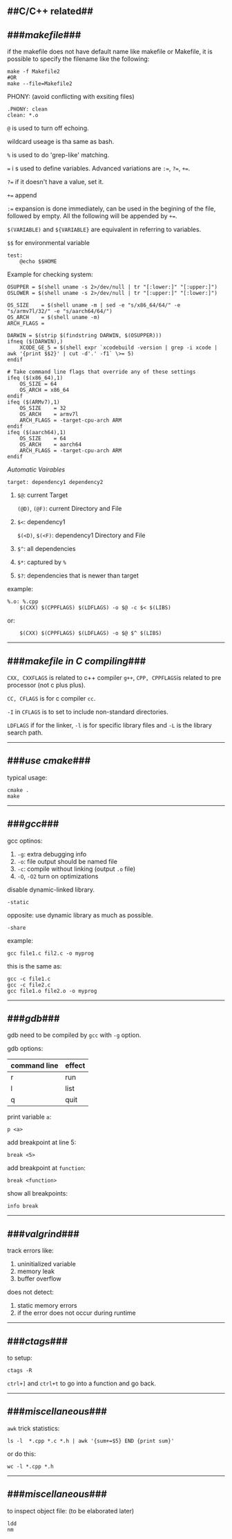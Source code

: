 ##C/C++ related##
---
###_makefile_###
---
if the makefile does not have default name like makefile or Makefile, it is possible to specify the filename like the following:

    make -f Makefile2
    #OR
    make --file=Makefile2

PHONY: (avoid conflicting with exsiting files)

    .PHONY: clean
    clean: *.o

`@` is used to turn off echoing.

wildcard useage is tha same as bash.

`%` is used to do 'grep-like' matching.

`=` i s used to define variables. Advanced variations are `:=`, `?=`, `+=`.

`?=` if it doesn't have a value, set it.

`+=` append

`:=` expansion is done immediately, can be used in the begining of the file, followed by empty. All the following will be appended by `+=`.


`$(VARIABLE)` and `${VARIABLE}` are equivalent in referring to variables.

`$$` for environmental variable

    test:
        @echo $$HOME

Example for checking system:

    OSUPPER = $(shell uname -s 2>/dev/null | tr "[:lower:]" "[:upper:]")
    OSLOWER = $(shell uname -s 2>/dev/null | tr "[:upper:]" "[:lower:]")

    OS_SIZE    = $(shell uname -m | sed -e "s/x86_64/64/" -e "s/armv7l/32/" -e "s/aarch64/64/")
    OS_ARCH    = $(shell uname -m)
    ARCH_FLAGS =

    DARWIN = $(strip $(findstring DARWIN, $(OSUPPER)))
    ifneq ($(DARWIN),)
        XCODE_GE_5 = $(shell expr `xcodebuild -version | grep -i xcode | awk '{print $$2}' | cut -d'.' -f1` \>= 5)
    endif

    # Take command line flags that override any of these settings
    ifeq ($(x86_64),1)
        OS_SIZE = 64
        OS_ARCH = x86_64
    endif
    ifeq ($(ARMv7),1)
        OS_SIZE    = 32
        OS_ARCH    = armv7l
        ARCH_FLAGS = -target-cpu-arch ARM
    endif
    ifeq ($(aarch64),1)
        OS_SIZE    = 64
        OS_ARCH    = aarch64
        ARCH_FLAGS = -target-cpu-arch ARM
    endif    

*Automatic Vairables*

    target: dependency1 dependency2

1. `$@`: current Target

   `(@D)`, `(@F)`: current Directory and File

2. `$<`: dependency1

   `$(<D)`, `$(<F)`: dependency1 Directory and File

3. `$^`: all dependencies

4. `$*`: captured by `%`

5. `$?`: dependencies that is newer than target


example:

    %.o: %.cpp
        $(CXX) $(CPPFLAGS) $(LDFLAGS) -o $@ -c $< $(LIBS)

or:

        $(CXX) $(CPPFLAGS) $(LDFLAGS) -o $@ $^ $(LIBS)


---
###_makefile in C compiling_###
---

`CXX, CXXFLAGS` is related to c++ compiler `g++`, `CPP, CPPFLAGS`is related to pre processor (not c plus plus).

`CC, CFLAGS` is for c compiler `cc`.

`-I` in `CFLAGS` is to set to include non-standard directories.

`LDFLAGS` if for the linker, `-l` is for specific library files and `-L` is the library search path.


---
###_use cmake_###
---

typical usage:

    cmake .
    make


---
###_gcc_###
---

gcc optinos:

1. `-g`: extra debugging info
2. `-o`: file output should be named file
3. `-c`: compile without linking (output `.o` file)
4. `-O`, `-O2` turn on optimizations

disable dynamic-linked library.

    -static

opposite: use dynamic library as much as possible.

    -share

example:

    gcc file1.c fil2.c -o myprog

this is the same as:

    gcc -c file1.c
    gcc -c file2.c
    gcc file1.o file2.o -o myprog


---
###_gdb_###
---

gdb need to be compiled by `gcc` with `-g` option.

gdb options:

|command line|effect|
|------------|------|
|r|run|
|l|list|
|q|quit|

print variable `a`:

    p <a>

add breakpoint at line 5:

    break <5>

add breakpoint at `function`:

    break <function>

show all breakpoints:

    info break


---
###_valgrind_###
--- 

track errors like:

1. uninitialized variable
2. memory leak
3. buffer overflow

does not detect:

1. static memory errors
2. if the error does not occur during runtime 


---
###_ctags_###
---

to setup:

    ctags -R

`ctrl+]` and `ctrl+t` to go into a function and go back.

---
###_miscellaneous_###
---

`awk` trick statistics:

    ls -l  *.cpp *.c *.h | awk '{sum+=$5} END {print sum}'

or do this:

    wc -l *.cpp *.h

---
###_miscellaneous_###
---

to inspect object file: (to be elaborated later)

    ldd
    nm